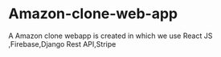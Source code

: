 # Amazon-clone-web-app
A Amazon clone webapp is created in which we use React JS ,Firebase,Django Rest API,Stripe
